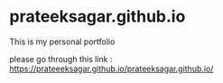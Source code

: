 # prateeksagar.github.io
This is my personal portfolio 

please go through this link : 
https://prateeeksagar.github.io/prateeksagar.github.io/
